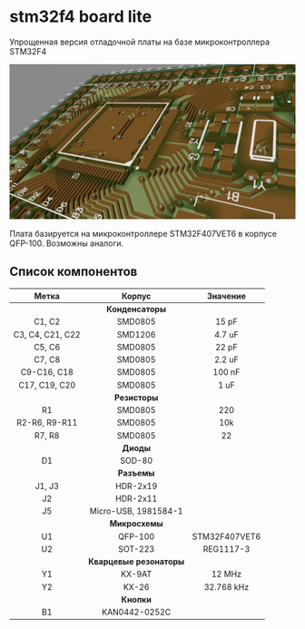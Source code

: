 # stm32f4 board lite
Упрощенная версия отладочной платы на базе микроконтроллера STM32F4

![Head](https://github.com/nickit94/stm32f4-board-lite/blob/master/Pic/Head.png)

Плата базируется на микроконтроллере STM32F407VET6 в корпусе QFP-100. Возможны аналоги.

## Список компонентов

| Метка | Корпус | Значение |
|:----------------:|:---------:|:----------------:|
||**Конденсаторы**||
|C1, C2|SMD0805|15 pF|
|C3, C4, C21, C22|SMD1206|4.7 uF|
|C5, C6|SMD0805|22 pF|
|C7, C8|SMD0805|2.2 uF|
|C9-C16, C18|SMD0805|100 nF|
|C17, C19, C20|SMD0805|1 uF|
||**Резисторы**||
|R1|SMD0805|220|
|R2-R6, R9-R11|SMD0805|10k|
|R7, R8|SMD0805|22|
||**Диоды**||
|D1|SOD-80||
||**Разъемы**||
|J1, J3|HDR-2x19||
|J2|HDR-2x11||
|J5|Micro-USB, 1981584-1||
||**Микросхемы**||
|U1|QFP-100|STM32F407VET6|
|U2|SOT-223|REG1117-3|
||**Кварцевые резонаторы**||
|Y1|KX-9AT|12 MHz|
|Y2|KX-26|32.768 kHz|
||**Кнопки**||
|B1|KAN0442-0252C||

